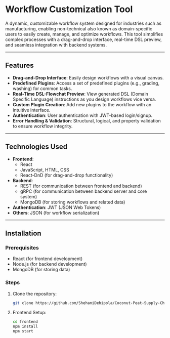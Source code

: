 # Workflow Customization Tool

A dynamic, customizable workflow system designed for industries such as manufacturing, enabling non-technical also known as domain-specific users to easily create, manage, and optimize workflows. This tool simplifies complex processes with a drag-and-drop interface, real-time DSL preview, and seamless integration with backend systems.

---

## Features

- **Drag-and-Drop Interface**: Easily design workflows with a visual canvas.
- **Predefined Plugins**: Access a set of predefined plugins (e.g., grading, washing) for common tasks.
- **Real-Time DSL-Flowchat Preview**: View generated DSL (Domain Specific Language) instructions as you design workflows vice versa.
- **Custom Plugin Creation**: Add new plugins to the workflow with an intuitive interface.
- **Authentication**: User authentication with JWT-based login/signup.
- **Error Handling & Validation**: Structural, logical, and property validation to ensure workflow integrity.

---

## Technologies Used

- **Frontend**: 
  - React
  - JavaScript, HTML, CSS
  - React-DnD (for drag-and-drop functionality)
- **Backend**: 
  - REST (for communication between frontend and backend)
  - gRPC (for communication between backend server and core system)
  - MongoDB (for storing workflows and related data)
- **Authentication**: JWT (JSON Web Tokens)
- **Others**: JSON (for workflow serialization)

---

## Installation
### Prerequisites
- React (for frontend development)
- Node.js (for backend development)
- MongoDB (for storing data)

### Steps
1. Clone the repository:
   ```bash
   git clone https://github.com/ShehaniDehipola/Coconut-Peat-Supply-Chain_workflow_customization_tool.git

2. Frontend Setup:
   ```bash
   cd frontend
   npm install
   npm start
